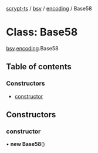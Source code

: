 [scrypt-ts](../README.md) / [bsv](../modules/bsv.md) / [encoding](../modules/bsv.encoding.md) / Base58

# Class: Base58

[bsv](../modules/bsv.md).[encoding](../modules/bsv.encoding.md).Base58

## Table of contents

### Constructors

- [constructor](bsv.encoding.Base58.md#constructor)

## Constructors

### constructor

• **new Base58**()

